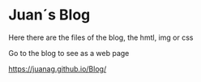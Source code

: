 # Juan´s Blog

Here there are the files of the blog, the hmtl, img or css

Go to the blog to see as a web page

https://juanag.github.io/Blog/
